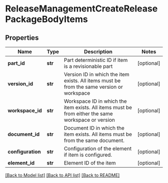 # ReleaseManagementCreateReleasePackageBodyItems

## Properties
Name | Type | Description | Notes
------------ | ------------- | ------------- | -------------
**part_id** | **str** | Part deterministic ID if item is a revisionable part | [optional] 
**version_id** | **str** | Version ID in which the item exists. All items must be from the same           version or workspace | [optional] 
**workspace_id** | **str** | Workspace ID in which the item exists. All items must be from           either the same workspace or version | [optional] 
**document_id** | **str** | Document ID in which the item exists. All items must be from the           same document. | [optional] 
**configuration** | **str** | Configuration of the element if item is configured. | [optional] 
**element_id** | **str** | Element ID of the item | [optional] 

[[Back to Model list]](../README.md#documentation-for-models) [[Back to API list]](../README.md#documentation-for-api-endpoints) [[Back to README]](../README.md)


